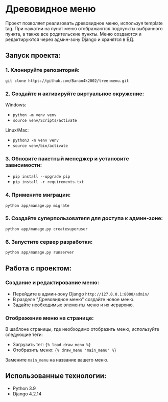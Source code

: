 # Древовидное меню
Проект позволяет реализовать древовидное меню, используя template tag.
При нажатии на пункт меню отображаются подпункты выбранного пункта, а также все родительские пункты. 
Меню создаются и редактируются через админ-зону Django и хранятся в БД.

## Запуск проекта:

### 1. Клонируйте репозиторий:
`git clone https://github.com/Banan4k2002/tree-menu.git`

### 2. Cоздайте и активируйте виртуальное окружение:
Windows:
- `python -m venv venv`
- `source venv/Scripts/activate`

Linux/Mac:
- `python3 -m venv venv`
- `source venv/bin/activate`

### 3. Обновите пакетный менеджер и установите зависимости:
- `pip install --upgrade pip`
- `pip install -r requirements.txt`

### 4. Примените миграции:
`python app/manage.py migrate`

### 5. Создайте суперпользователя для доступа к админ-зоне:
`python app/manage.py createsuperuser`

### 6. Запустите сервер разработки:
`python app/manage.py runserver`

## Работа с проектом:

### Создание и редактирование меню:
- Перейдите в админ-зону Django `http://127.0.0.1:8000/admin/`
- В разделе "Древовидное меню" создайте новое меню.
- Задайте необходимые элементы меню и их иерархию.

### Отображение меню на странице:
В шаблоне страницы, где необходимо отобразить меню, используйте следующие теги:

- Загрузить тег: `{% load draw_menu %}`
- Отобразить меню: `{% draw_menu 'main_menu' %}`

Замените `main_menu` на название вашего меню.

## Использованные технологии:
- Python 3.9
- Django 4.2.14